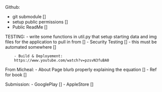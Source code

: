 Github:
- git submodule []
- setup public permissions []
- Public ReadMe []


TESTING: 
        - write some functions in util.py that setup starting data and img files for the application to pull in from []
	- Security Testing []
                - this must be automated somewhere []

        - Build & Deployement: 
		https://www.youtube.com/watch?v=pzsvN3fuBA0

From Micheal: 
        - About Page blurb properly explaining the equation []
        - Ref for book []

Submission:
        - GooglePlay []
        - AppleStore []

